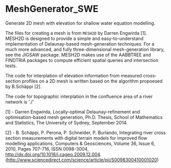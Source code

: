 # MeshGenerator_SWE
Generate 2D mesh with elevation for shallow water equation modelling.

The files for creating a mesh is from `MESH2D` by Darren Engwirda [1]. MESH2D is designed to provide a simple and easy-to-understand implementation of Delaunay-based mesh-generation techniques. For a much more advanced, and fully three-dimensional mesh-generation library, see the JIGSAW package. MESH2D makes use of the AABBTREE and FINDTRIA packages to compute efficient spatial queries and intersection tests.

The code for interplation of elevation information from measured cross-section profiles on a 2D mesh is written based on the algorithm propoesed by B.Schäppi [2].

The code for topographic interplation in the confluence area of a river network is './'

[1] - Darren Engwirda, Locally-optimal Delaunay-refinement and optimisation-based mesh generation, Ph.D. Thesis, School of Mathematics and Statistics, The University of Sydney, September 2014.

[2] - B. Schäppi, P. Perona, P. Schneider, P. Burlando, Integrating river cross section measurements with digital terrain models for improved flow modelling applications, Computers & Geosciences, Volume 36, Issue 6, 2010, Pages 707-716, ISSN 0098-3004, http://dx.doi.org/10.1016/j.cageo.2009.12.004.
(http://www.sciencedirect.com/science/article/pii/S0098300410001020)


